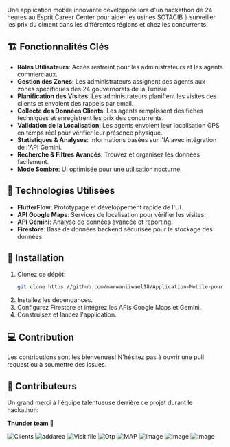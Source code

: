 
Une application mobile innovante développée lors d'un hackathon de 24 heures au Esprit Career Center pour aider les usines SOTACIB à surveiller les prix du ciment dans les différentes régions et chez les concurrents.

## 🏗️ Fonctionnalités Clés

- **Rôles Utilisateurs**: Accès restreint pour les administrateurs et les agents commerciaux.
- **Gestion des Zones**: Les administrateurs assignent des agents aux zones spécifiques des 24 gouvernorats de la Tunisie.
- **Planification des Visites**: Les administrateurs planifient les visites des clients et envoient des rappels par email.
- **Collecte des Données Clients**: Les agents remplissent des fiches techniques et enregistrent les prix des concurrents.
- **Validation de la Localisation**: Les agents envoient leur localisation GPS en temps réel pour vérifier leur présence physique.
- **Statistiques & Analyses**: Informations basées sur l'IA avec intégration de l'API Gemini.
- **Recherche & Filtres Avancés**: Trouvez et organisez les données facilement.
- **Mode Sombre**: UI optimisée pour une utilisation nocturne.

## 📱 Technologies Utilisées

- **FlutterFlow**: Prototypage et développement rapide de l'UI.
- **API Google Maps**: Services de localisation pour vérifier les visites.
- **API Gemini**: Analyse de données avancée et reporting.
- **Firestore**: Base de données backend sécurisée pour le stockage des données.

## 🚀 Installation

1. Clonez ce dépôt:
    ```bash
    git clone https://github.com/marwaniiwael18/Application-Mobile-pour-SOTACIB-HACKATHON-.git
    ```
2. Installez les dépendances.
3. Configurez Firestore et intégrez les APIs Google Maps et Gemini.
4. Construisez et lancez l'application.

## 💻 Contribution

Les contributions sont les bienvenues! N'hésitez pas à ouvrir une pull request ou à soumettre des issues.

## 🙌 Contributeurs

Un grand merci à l'équipe talentueuse derrière ce projet durant le hackathon:

**Thunder team 💪**

![Clients](https://github.com/user-attachments/assets/423304ca-b83c-4f0f-a28e-fce98df36c6e)
![addarea](https://github.com/user-attachments/assets/8571ab1e-1795-489f-bc67-2abaf1edec93)
![Visit file](https://github.com/user-attachments/assets/e65e223c-3401-412c-a7d7-fea6ab2e8872)
![Otp](https://github.com/user-attachments/assets/c262dccf-b7c4-4916-82bf-9a3329febcab)
![MAP](https://github.com/user-attachments/assets/ccc528ef-2c3a-4798-bfb2-427d0527a5f4)
![image](https://github.com/user-attachments/assets/5ad9dfd9-c242-4aec-ad94-098d94fdd22f)
![image](https://github.com/user-attachments/assets/db70bf81-e313-4f25-9e00-1588f18439eb)
![image](https://github.com/user-attachments/assets/860d4390-6821-486f-9d62-3a1ba8620897)



